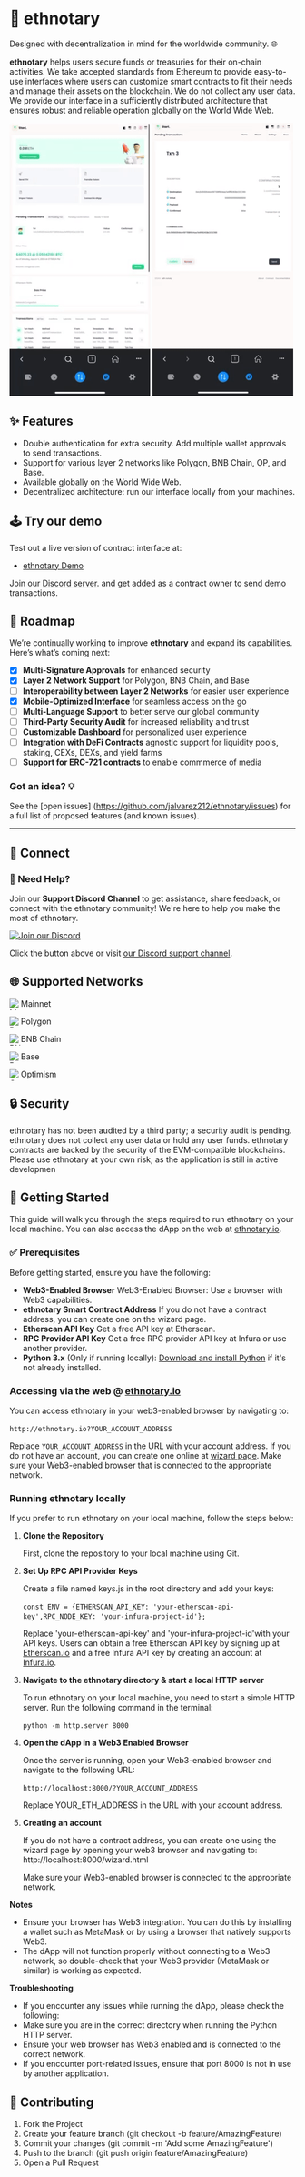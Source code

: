 # 🐘 ethnotary 

Designed with decentralization in mind for the worldwide community. 🌐

**ethnotary** helps users secure funds or treasuries for their on-chain activities. We take accepted standards from Ethereum to provide easy-to-use interfaces where users can customize smart contracts to fit their needs and manage their assets on the blockchain. We do not collect any user data. We provide our interface in a sufficiently distributed architecture that ensures robust and reliable operation globally on the World Wide Web.


![ethnotary Demo](/assets/media/demo/demo_gif1.gif)   ![ethnotary Demo](/assets/media/demo/demo_gif3.gif)




## ✨ Features

- Double authentication for extra security. Add multiple wallet approvals to send transactions. 
- Support for various layer 2 networks like Polygon, BNB Chain, OP, and Base.
- Available globally on the World Wide Web.
- Decentralized architecture: run our interface locally from your machines. 

## 🕹️ Try our demo

Test out a live version of contract interface at:

- [ethnotary Demo](http://ethnotary.io/demo)

Join our [Discord server](https://discord.com/channels/1293602554470469773/1293707747065462804). and get added as a contract owner to send demo transactions. 

## 📍 Roadmap

We’re continually working to improve **ethnotary** and expand its capabilities. Here’s what’s coming next:

- [x] **Multi-Signature Approvals** for enhanced security
- [x] **Layer 2 Network Support** for Polygon, BNB Chain, and Base
- [ ] **Interoperability between Layer 2 Networks** for easier user experience
- [x] **Mobile-Optimized Interface** for seamless access on the go
- [ ] **Multi-Language Support** to better serve our global community
- [ ] **Third-Party Security Audit** for increased reliability and trust
- [ ] **Customizable Dashboard** for personalized user experience
- [ ] **Integration with DeFi Contracts** agnostic support for liquidity pools, staking, CEXs, DEXs, and yield farms
- [ ] **Support for ERC-721 contracts** to enable commmerce of media

### Got an idea? 💡
See the [open issues] (https://github.com/jalvarez212/ethnotary/issues) for a full list of proposed features (and known issues).

---

## 🔗 Connect

### 💬 Need Help?

Join our **Support Discord Channel** to get assistance, share feedback, or connect with the ethnotary community! We're here to help you make the most of ethnotary.

[![Join our Discord](https://img.shields.io/badge/Join_Discord-7289DA?style=for-the-badge&logo=discord&logoColor=white)](https://discord.com/channels/1293602554470469773/1293707747065462804)

Click the button above or visit [our Discord support channel](https://discord.com/channels/1293602554470469773/1293707747065462804).



## 🌐 Supported Networks

<img align="left" width="20" height="20" src="https://cryptologos.cc/logos/ethereum-eth-logo.svg?v=035" alt="Mainnet">Mainnet

<img align="left" width="20" height="20" src="https://cryptologos.cc/logos/polygon-matic-logo.svg?v=035" alt="Polygon">Polygon

<img align="left" width="20" height="20" src="https://cryptologos.cc/logos/bnb-bnb-logo.svg?v=035" alt="BNB Chain">BNB Chain

<img align="left" width="20" height="20" src="https://github.com/base-org/brand-kit/blob/main/logo/in-product/Base_Network_Logo.svg" alt="Base">Base

<img align="left" width="20" height="20" src="https://cryptologos.cc/logos/optimism-ethereum-logo.svg" alt="Optimism">Optimism







## 🔒 Security

ethnotary has not been audited by a third party; a security audit is pending. ethnotary does not collect any user data or hold any user funds. ethnotary contracts are backed by the security of the EVM-compatible blockchains. Please use ethnotary at your own risk, as the application is still in active developmen 

## 🚀 Getting Started

This guide will walk you through the steps required to run ethnotary on your local machine. You can also access the dApp on the web at [ethnotary.io](http://ethnotary.io).

### ✅ Prerequisites

Before getting started, ensure you have the following:

- **Web3-Enabled Browser** Web3-Enabled Browser: Use a browser with Web3 capabilities.
- **ethnotary Smart Contract Address** If you do not have a contract address, you can create one on the wizard page.
- **Etherscan API Key** Get a free API key at Etherscan.
- **RPC Provider API Key** Get a free RPC provider API key at Infura or use another provider.
- **Python 3.x** (Only if running locally): [Download and install Python](https://www.python.org/downloads/) if it's not already installed.


### Accessing via the web @  [ethnotary.io](http://ethnotary.io)

You can access ethnotary in your web3-enabled browser by navigating to:

```http://ethnotary.io?YOUR_ACCOUNT_ADDRESS```

Replace `YOUR_ACCOUNT_ADDRESS` in the URL with your account address. If you do not have an account, you can create one online at [wizard page](http://ethnotary.io/wizard.html). Make sure your Web3-enabled browser that is connected to the appropriate network.


### Running ethnotary locally

If you prefer to run ethnotary on your local machine, follow the steps below:

1. **Clone the Repository**

   First, clone the repository to your local machine using Git.

2. **Set  Up RPC API Provider Keys**
   
   Create a file named keys.js in the root directory and add your keys:

   ```const ENV = {ETHERSCAN_API_KEY: 'your-etherscan-api-key',RPC_NODE_KEY: 'your-infura-project-id'};```

   Replace 'your-etherscan-api-key' and 'your-infura-project-id'with your API keys. Users can obtain a free Etherscan API key by signing up at [Etherscan.io](https://etherscan.io/apis) and a free Infura API key by creating an account at [Infura.io](https://infura.io/pricing).

3. **Navigate to the ethnotary directory & start a local HTTP server**

   To run ethnotary on your local machine, you need to start a simple HTTP server. Run the following command in the terminal:

   ```python -m http.server 8000```

4. **Open the dApp in a Web3 Enabled Browser**

   Once the server is running, open your Web3-enabled browser and navigate to the following URL:

   ```http://localhost:8000/?YOUR_ACCOUNT_ADDRESS```

   Replace YOUR_ETH_ADDRESS in the URL with your account address.

5. **Creating an account**

   If you do not have a contract address, you can create one using the wizard page by opening your web3 browser and navigating to: http://localhost:8000/wizard.html﻿

   Make sure your Web3-enabled browser is connected to the appropriate network.


**Notes**
- Ensure your browser has Web3 integration. You can do this by installing a wallet such as MetaMask or by using a browser that natively supports Web3.
- The dApp will not function properly without connecting to a Web3 network, so double-check that your Web3 provider (MetaMask or similar) is working as expected.

**Troubleshooting**
- If you encounter any issues while running the dApp, please check the following:
- Make sure you are in the correct directory when running the Python HTTP server.
- Ensure your web browser has Web3 enabled and is connected to the correct network.
- If you encounter port-related issues, ensure that port 8000 is not in use by another application.


## 🤝 Contributing ###

1. Fork the Project
2. Create your feature branch (git checkout -b feature/AmazingFeature)
3. Commit your changes (git commit -m 'Add some AmazingFeature')
4. Push to the branch (git push origin feature/AmazingFeature)
5. Open a Pull Request




